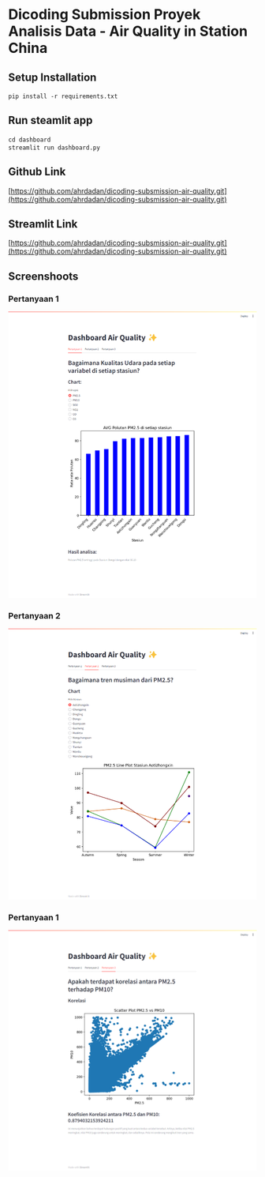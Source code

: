 # Dicoding Submission Proyek Analisis Data - Air Quality in Station China
## Setup Installation
```
pip install -r requirements.txt
```
## Run steamlit app
```
cd dashboard
streamlit run dashboard.py
```
## Github Link
[https://github.com/ahrdadan/dicoding-subsmission-air-quality.git](https://github.com/ahrdadan/dicoding-subsmission-air-quality.git)

## Streamlit Link
[https://github.com/ahrdadan/dicoding-subsmission-air-quality.git](https://github.com/ahrdadan/dicoding-subsmission-air-quality.git)

## Screenshoots
### Pertanyaan 1
![Nama Gambar](assets/1.png)
### Pertanyaan 2
![Nama Gambar](assets/2.png)
### Pertanyaan 1
![Nama Gambar](assets/3.png)
